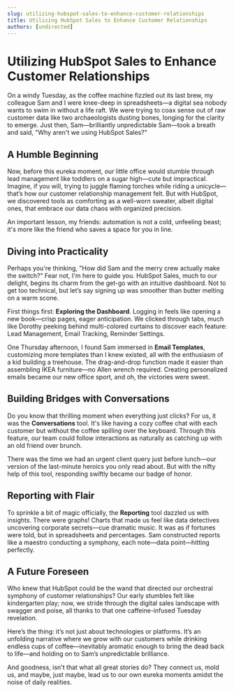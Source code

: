 ```yaml
---
slug: utilizing-hubspot-sales-to-enhance-customer-relationships
title: Utilizing HubSpot Sales to Enhance Customer Relationships
authors: [undirected]
---
```


# Utilizing HubSpot Sales to Enhance Customer Relationships

On a windy Tuesday, as the coffee machine fizzled out its last brew, my colleague Sam and I were knee-deep in spreadsheets—a digital sea nobody wants to swim in without a life raft. We were trying to coax sense out of raw customer data like two archaeologists dusting bones, longing for the clarity to emerge. Just then, Sam—brilliantly unpredictable Sam—took a breath and said, "Why aren't we using HubSpot Sales?"

## A Humble Beginning

Now, before this eureka moment, our little office would stumble through lead management like toddlers on a sugar high—cute but impractical. Imagine, if you will, trying to juggle flaming torches while riding a unicycle—that’s how our customer relationship management felt. But with HubSpot, we discovered tools as comforting as a well-worn sweater, albeit digital ones, that embrace our data chaos with organized precision. 

An important lesson, my friends: automation is not a cold, unfeeling beast; it's more like the friend who saves a space for you in line.

## Diving into Practicality

Perhaps you're thinking, "How did Sam and the merry crew actually make the switch?" Fear not, I'm here to guide you. HubSpot Sales, much to our delight, begins its charm from the get-go with an intuitive dashboard. Not to get too technical, but let’s say signing up was smoother than butter melting on a warm scone.

First things first: **Exploring the Dashboard**. Logging in feels like opening a new book—crisp pages, eager anticipation. We clicked through tabs, much like Dorothy peeking behind multi-colored curtains to discover each feature: Lead Management, Email Tracking, Reminder Settings.

One Thursday afternoon, I found Sam immersed in **Email Templates**, customizing more templates than I knew existed, all with the enthusiasm of a kid building a treehouse. The drag-and-drop function made it easier than assembling IKEA furniture—no Allen wrench required. Creating personalized emails became our new office sport, and oh, the victories were sweet.

## Building Bridges with Conversations

Do you know that thrilling moment when everything just clicks? For us, it was the **Conversations** tool. It's like having a cozy coffee chat with each customer but without the coffee spilling over the keyboard. Through this feature, our team could follow interactions as naturally as catching up with an old friend over brunch. 

There was the time we had an urgent client query just before lunch—our version of the last-minute heroics you only read about. But with the nifty help of this tool, responding swiftly became our badge of honor.

## Reporting with Flair

To sprinkle a bit of magic officially, the **Reporting** tool dazzled us with insights. There were graphs! Charts that made us feel like data detectives uncovering corporate secrets—cue dramatic music. It was as if fortunes were told, but in spreadsheets and percentages. Sam constructed reports like a maestro conducting a symphony, each note—data point—hitting perfectly.

## A Future Foreseen

Who knew that HubSpot could be the wand that directed our orchestral symphony of customer relationships? Our early stumbles felt like kindergarten play; now, we stride through the digital sales landscape with swagger and poise, all thanks to that one caffeine-infused Tuesday revelation.

Here’s the thing: it’s not just about technologies or platforms. It’s an unfolding narrative where we grow with our customers while drinking endless cups of coffee—inevitably aromatic enough to bring the dead back to life—and holding on to Sam’s unpredictable brilliance.

And goodness, isn't that what all great stories do? They connect us, mold us, and maybe, just maybe, lead us to our own eureka moments amidst the noise of daily realities.